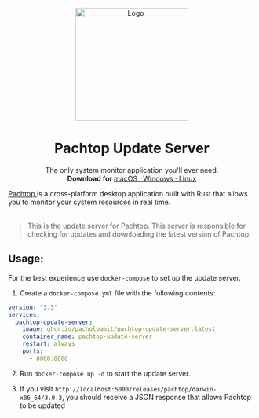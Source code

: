 <p align="center">
  <a href="#">
    
  </a>
  <p align="center">
   <img width="230" height="230" src="https://github.com/pacholoamit/pachtop/blob/master/public/logo-white.png?raw=true" alt="Logo">
  </p>
  <h1 align="center"><b>Pachtop Update Server</b></h1>
  <p align="center">
  The only system monitor application you'll ever need.
    <br />
    <b>Download for </b>
    <a href="https://github.com/pacholoamit/pachtop/releases">
    macOS
    ·
    Windows
    ·
    Linux
    </a>
    <br />
</p>
<a href="https://github.com/pacholoamit/pachtop">Pachtop </a> is a cross-platform desktop application built with Rust that allows you to monitor your system resources in real time.
<br/>
<br/>

> This is the update server for Pachtop. This server is responsible for checking for updates and downloading the latest version of Pachtop.

## Usage:

For the best experience use `docker-compose` to set up the update server.

1. Create a `docker-compose.yml` file with the following contents:

```yml
version: "3.3"
services:
  pachtop-update-server:
    image: ghcr.io/pacholoamit/pachtop-update-server:latest
    container_name: pachtop-update-server
    restart: always
    ports:
      - 8000:8000
```

2. Run `docker-compose up -d` to start the update server.

3. If you visit `http://localhost:5000/releases/pachtop/darwin-x86_64/3.0.3`, you should receive a JSON response that allows Pachtop to be updated
